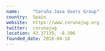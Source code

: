 ```yaml
---
name:     "Coruña Java Users Group"
country:  Spain
website:  https://www.corunajug.org
twitter:  corunajug
location: 43.37135, -8.396
founded_date: 2018-04-18
---
```

